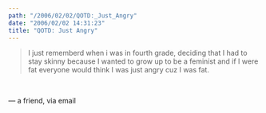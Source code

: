```yaml
---
path: "/2006/02/02/QOTD:_Just_Angry" 
date: "2006/02/02 14:31:23" 
title: "QOTD: Just Angry" 
---
```

<blockquote><p>I just rememberd when i was in fourth grade, deciding that I had to stay skinny because I wanted to grow up to be a feminist and if I were fat everyone would think I was just angry cuz I was fat.</p></blockquote><br><p>&#8212; a friend, via email</p>